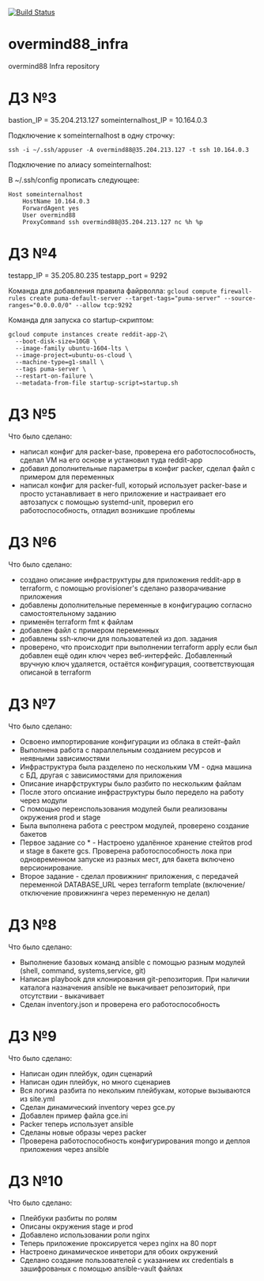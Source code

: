 [![Build Status](https://travis-ci.com/Otus-DevOps-2018-05/overmind88_infra.svg?branch=ansible-3)](https://travis-ci.com/Otus-DevOps-2018-05/overmind88_infra)

# overmind88_infra
overmind88 Infra repository

# ДЗ №3

bastion_IP = 35.204.213.127
someinternalhost_IP = 10.164.0.3

Подключение к someinternalhost в одну строчку:

`ssh -i ~/.ssh/appuser -A overmind88@35.204.213.127 -t ssh 10.164.0.3`

Подключение по алиасу someinternalhost:

В ~/.ssh/config прописать следующее:

```
Host someinternalhost
    HostName 10.164.0.3
    ForwardAgent yes
    User overmind88
    ProxyCommand ssh overmind88@35.204.213.127 nc %h %p
```

# ДЗ №4

testapp_IP = 35.205.80.235
testapp_port = 9292

Команда для добавления правила файрволла:
`gcloud compute firewall-rules create puma-default-server --target-tags="puma-server" --source-ranges="0.0.0.0/0" --allow tcp:9292`

Команда для запуска со startup-скриптом:

```
gcloud compute instances create reddit-app-2\
  --boot-disk-size=10GB \
  --image-family ubuntu-1604-lts \
  --image-project=ubuntu-os-cloud \
  --machine-type=g1-small \
  --tags puma-server \
  --restart-on-failure \
  --metadata-from-file startup-script=startup.sh

```

# ДЗ №5

Что было сделано:
- написал конфиг для packer-base, проверена его работоспособность, сделал VM на его основе и установил туда reddit-app
- добавил дополнительные параметры в конфиг packer, сделал файл с примером для переменных
- написал конфиг для packer-full, который использует packer-base и просто устанавливает в него приложение и настраивает его автозапуск с помощью systemd-unit, проверил его работоспособность, отладил возникшие проблемы

# ДЗ №6
Что было сделано:
- создано описание инфраструктуры для приложения reddit-app в terraform, с помощью provisioner's сделано разворачивание приложения
- добавлены дополнительные переменные в конфигурацию согласно самостоятельному заданию
- применён terraform fmt к файлам
- добавлен файл с примером переменных
- добавлены ssh-ключи для пользователей из доп. задания
- проверено, что происходит при выполнении terraform apply если был добавлен ещё один ключ через веб-интерфейс. Добавленный вручную ключ удаляется, остаётся конфигурация, соответствующая описаной в terraform

# ДЗ №7
Что было сделано:
- Освоено импортирование конфигурации из облака в стейт-файл
- Выполнена работа с параллельным созданием ресурсов и неявными зависимостями
- Инфраструктура была разделено по нескольким VM - одна машина с БД, другая с зависимостями для приложения
- Описание инарфструктуры было разбито по нескольким файлам
- После этого опсиание инфраструктуры было передело на работу через модули
- С помощью переиспользования модулей были реализованы окружения prod и stage
- Была выполнена работа с реестром модулей, проверено создание бакетов
- Первое задание со * - Настроено удалённое хранение стейтов prod и stage в бакете gcs. Проверена работоспособность лока при одновременном запуске из разных мест, для бакета включено версионирование.
- Второе задание - сделал провижнинг приложения, с передачей переменной DATABASE_URL через terraform template (включение/отключение провижнинга через переменную не делал)

# ДЗ №8
Что было сделано:
- Выполнение базовых команд ansible с помощью разным модулей (shell, command, systems,service, git)
- Написан playbook для клонирования git-репозитория. При наличии каталога назначения ansible не выкачивает репозиторий, при отсутствии - выкачивает
- Сделан inventory.json и проверена его работоспособность

# ДЗ №9
Что было сделано:
- Написан один плейбук, один сценарий
- Написан один плейбук, но много сценариев
- Вся логика разбита по некольким плейбукам, которые вызываются из site.yml
- Сделан динамический inventory через gce.py
- Добавлен пример файла gce.ini
- Packer теперь использует ansible
- Сделаны новые образы через packer
- Проверена работоспособность конфигурирования mongo и деплоя приложения через ansible

# ДЗ №10
Что было сделано:
- Плейбуки разбиты по ролям
- Описаны окружения stage и prod
- Добавлено использовании роли nginx
- Теперь приложение проксируется через nginx на 80 порт
- Настроено динамическое инветори для обоих окружений
- Сделано создание пользователей с указанием их credentials в зашифрованых с помощью ansible-vault файлах
